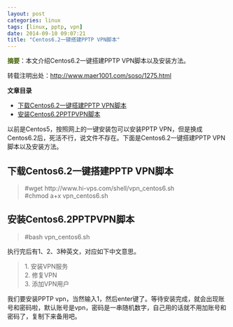 ```yaml
---
layout: post
categories: linux
tags: [linux, pptp, vpn]
date: 2014-09-10 09:07:21
title: "Centos6.2一键搭建PPTP VPN脚本"
---
```


<div id="a1275" class="con">
			        <div class="jianjie"> <font color="436206"><b>摘要</b></font>：本文介绍Centos6.2一键搭建PPTP VPN脚本以及安装方法。</div>						<p>转载注明出处：<a href="http://www.maer1001.com/soso/1275.html">http://www.maer1001.com/soso/1275.html</a></p>
					
<div id="mulu">
                <strong>文章目录</strong>
                <ul id="index-ul">
<li><a title="下载Centos6.2一键搭建PPTP VPN脚本" href="#title-0">下载Centos6.2一键搭建PPTP VPN脚本</a></li>
<li><a title="安装Centos6.2PPTPVPN脚本" href="#title-1">安装Centos6.2PPTPVPN脚本</a></li>
</ul>
            </div>
<p>以前是Centos5，按照网上的一键安装包可以安装PPTP VPN，但是换成Centos6.2后，死活不行，说文件不存在。下面是Centos6.2一键搭建PPTP VPN脚本以及安装方法。</p>
<h2 id="title-0">下载Centos6.2一键搭建PPTP VPN脚本</h2>
<blockquote><p>#wget http://www.hi-vps.com/shell/vpn_centos6.sh<br>
#chmod a+x vpn_centos6.sh</p></blockquote>
<h2 id="title-1">安装Centos6.2PPTPVPN脚本</h2>
<blockquote><p>#bash vpn_centos6.sh</p></blockquote>
<p>执行完后有1、2、3种英文，对应如下中文意思。</p>
<blockquote><p>1. 安装VPN服务<br>
2. 修复VPN<br>
3. 添加VPN用户</p></blockquote>
<p>我们要安装PPTP vpn，当然输入1，然后enter键了。等待安装完成，就会出现账号和密码啦，默认账号是vpn，密码是一串随机数字，自己用的话就不用加账号和密码了，复制下来备用吧。</p>
					<div class="clear"></div>
				</div>

